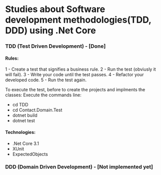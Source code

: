 # Studies about Software development methodologies(TDD, DDD) using .Net Core

### TDD (Test Driven Development) - [Done]

#### Rules:
1 - Create a test that signifies a business rule.
2 - Run the test (obviusly it will fail).
3 - Write your code until the test passes.
4 - Refactor your developed code.
5 - Run the test again.

To execute the test, before to create the projects and implments the classes:
Execute the commands line:

- cd TDD
- cd Contact.Domain.Test
- dotnet build
- dotnet test

#### Technologies:

- .Net Core 3.1
- XUnit
- ExpectedObjects


### DDD (Domain Driven Development) - [Not implemented yet]